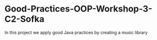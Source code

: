 # Good-Practices-OOP-Workshop-3-C2-Sofka
In this project we apply good Java practices by creating a music library
